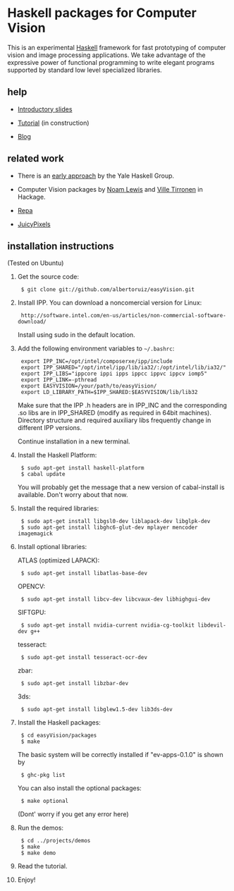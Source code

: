 Haskell packages for Computer Vision
====================================

This is an experimental [Haskell][haskell] framework for fast prototyping of computer vision and image processing applications. We take advantage of the expressive power of functional programming to write elegant programs supported by standard low level specialized libraries.

help
----

- [Introductory slides][slides]

- [Tutorial][tutorial] (in construction)

- [Blog][blog]

related work
------------

- There is an [early approach][yale] by the Yale Haskell Group.

- Computer Vision packages by [Noam Lewis][lewis] and [Ville Tirronen][tirronen] in Hackage.

- [Repa][repa]

- [JuicyPixels][JuicyPixels]

[haskell]: http://www.haskell.org
[slides]: http://dis.um.es/~alberto/material/ev1.pdf
[tutorial]: http://dis.um.es/~alberto/material/ev2.pdf
[blog]: http://covector.blogspot.com/
[yale]: http://haskell.cs.yale.edu/?post_type=publication&p=196
[lewis]: http://hackage.haskell.org/package/HOpenCV
[tirronen]: http://hackage.haskell.org/package/CV
[repa]: http://hackage.haskell.org/package/repa-examples
[JuicyPixels]: http://hackage.haskell.org/package/JuicyPixels

installation instructions
-------------------------

(Tested on Ubuntu)

1. Get the source code:

        $ git clone git://github.com/albertoruiz/easyVision.git

2. Install IPP. You can download a noncomercial version for Linux:

        http://software.intel.com/en-us/articles/non-commercial-software-download/

    Install using sudo in the default location.

3. Add the following environment variables to `~/.bashrc`:

        export IPP_INC=/opt/intel/composerxe/ipp/include
        export IPP_SHARED="/opt/intel/ipp/lib/ia32/:/opt/intel/lib/ia32/"
        export IPP_LIBS="ippcore ippi ipps ippcc ippvc ippcv iomp5"
        export IPP_LINK=-pthread
        export EASYVISION=/your/path/to/easyVision/
        export LD_LIBRARY_PATH=$IPP_SHARED:$EASYVISION/lib/lib32

    Make sure that the IPP .h headers are in IPP_INC and the corresponding .so
    libs are in IPP_SHARED (modify as required in 64bit machines). Directory
    structure and required auxiliary libs frequently change in different IPP versions.

    Continue installation in a new terminal.

4. Install the Haskell Platform:

        $ sudo apt-get install haskell-platform
        $ cabal update

    You will probably get the message that a new version of cabal-install is available.
    Don't worry about that now.

5. Install the required libraries:

        $ sudo apt-get install libgsl0-dev liblapack-dev libglpk-dev
        $ sudo apt-get install libghc6-glut-dev mplayer mencoder imagemagick

6. Install optional libraries:

    ATLAS (optimized LAPACK):

        $ sudo apt-get install libatlas-base-dev

    OPENCV:

        $ sudo apt-get install libcv-dev libcvaux-dev libhighgui-dev

    SIFTGPU:

        $ sudo apt-get install nvidia-current nvidia-cg-toolkit libdevil-dev g++

    tesseract:

        $ sudo apt-get install tesseract-ocr-dev

    zbar:
        
        $ sudo apt-get install libzbar-dev

    3ds:

        $ sudo apt-get install libglew1.5-dev lib3ds-dev


7. Install the Haskell packages:

        $ cd easyVision/packages
        $ make

    The basic system will be correctly installed if "ev-apps-0.1.0" is shown by 

        $ ghc-pkg list

    You can also install the optional packages:

        $ make optional

    (Dont' worry if you get any error here)

8. Run the demos:

        $ cd ../projects/demos
        $ make
        $ make demo

9. Read the tutorial.

10. Enjoy!

